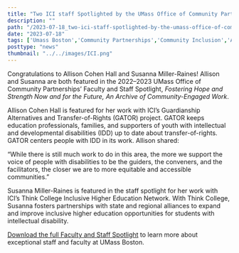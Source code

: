 ```yaml
---
title: "Two ICI staff Spotlighted by the UMass Office of Community Partnerships"
description: ""
path: "/2023-07-18_two-ici-staff-spotlighted-by-the-umass-office-of-community-partnerships"
date: "2023-07-18"
tags: ['Umass Boston','Community Partnerships','Community Inclusion','A2G','Inclusive Education']
posttype: "news"
thumbnail: "../../images/ICI.png"
---
```



Congratulations to Allison Cohen Hall and Susanna Miller-Raines! Allison and Susanna are both featured in the 2022–2023 UMass Office of Community Partnerships’ Faculty and Staff Spotlight, _Fostering Hope and Strength Now and for the Future, An Archive of Community-Engaged Work_.

Allison Cohen Hall is featured for her work with ICI’s Guardianship Alternatives and Transfer-of-Rights (GATOR) project. GATOR keeps education professionals, families, and supporters of youth with intellectual and developmental disabilities (IDD) up to date about transfer-of-rights. GATOR centers people with IDD in its work. Allison shared:

“While there is still much work to do in this area, the more we support the voice of people with disabilities to be the guiders, the conveners, and the facilitators, the closer we are to more equitable and accessible communities.”

Susanna Miller-Raines is featured in the staff spotlight for her work with ICI’s Think College Inclusive Higher Education Network. With Think College, Susanna fosters partnerships with state and regional alliances to expand and improve inclusive higher education opportunities for students with intellectual disability.

[Download the full Faculty and Staff Spotlight](https://drive.google.com/file/d/1nwIdjdgnFeLqer9o2IuZuGrQAeYriJzg/view) to learn more about exceptional staff and faculty at UMass Boston.